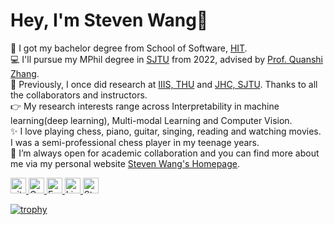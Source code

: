 # Hey, I'm Steven Wang👋
🍻 I got my bachelor degree from School of Software, [HIT](http://en.hit.edu.cn/).   
💻 I'll pursue my MPhil degree in [SJTU](https://en.sjtu.edu.cn/) from 2022, advised by [Prof. Quanshi Zhang](http://qszhang.com/).  
📘 Previously, I once did research at [IIIS, THU](https://iiis.tsinghua.edu.cn/en/) and [JHC, SJTU](https://jhc.sjtu.edu.cn/).  Thanks to all the collaborators and instructors.  
👉 My research interests range across Interpretability in machine learning(deep learning), Multi-modal Learning and Computer Vision.  
✨ I love playing chess, piano, guitar, singing, reading and watching movies. I was a semi-professional chess player in my teenage years.  
🚀 I’m always open for academic collaboration and you can find more about me via my personal website [Steven Wang's Homepage](https://gszfwsb.github.io/).
<!-- 
<p align="left">
<img align="left" src="https://github-readme-stats.vercel.app/api?username=gszfwsb&show_icons=true&icon_color=CE1D2D&text_color=718096&bg_color=ffffff&hide_title=true" /></p> -->

<p> 
  <a href="https://github.com/gszfwsb?tab=followers"> <img src="https://img.shields.io/github/followers/gszfwsb?label=Followers&style=plastic" height="25px" alt="github follow" /> </a>
<!--   <a href="https://gszfwsb.github.io/"> <img src="https://img.shields.io/badge/homepage-3875B7.svg?labelColor=21438A&style=plastic" height="25px" alt="Steven Wang"> </a> -->
  <a href="https://scholar.google.com/citations?user=viFDWtwAAAAJ"><img src="https://img.shields.io/badge/scholar-4385FE.svg?&style=plastic&logo=google-scholar&logoColor=white" alt="Google Scholar" height="25px"> </a>
  <a href="mailto:181110315@stu.hit.edu"> <img src="https://img.shields.io/badge/gmail-%23D14836.svg?&style=plastic&logo=gmail&logoColor=white" height="25px" alt="Email">
  <a href="https://www.linkedin.cn/injobs/in/gszfwsb/"><img src="https://img.shields.io/badge/linkedin-006CAC.svg?&style=plastic&logo=linkedin&logoColor=white" height="25px" alt="LinkedIn"> </a>
  <a href="https://twitter.com/ShaoboWang6"> <img src="https://img.shields.io/twitter/follow/ShaoboWang6?color=%23f&logo=twitter&style=plastic"  height="25px" alt="Steven Wang's Twitter"> </a>

<!--   <a href="https://www.zhihu.com/people/gszfwsb"><img src="https://img.shields.io/badge/知乎-0079FF.svg?style=plastic&logo=zhihu&logoColor=white" height="25px" alt="知乎"></a>
  <a href="https://hangzhang.org/cvHangZhang/cvHangZhang.pdf"> <img src="https://img.shields.io/badge/-CV-black?style=plastic" height="25px"> </a> -->
</p> 

<!-- <table width="100%" border="0" cellspacing="15" cellpadding="0">
<tbody>
  <tr>
    <td width="15%">
        <a href="https://hangzhang.org/files/Hang.jpeg"><img alt="Hang Zhang" src="https://hangzhang.org/files/Hang.jpeg" width="160" border="1"></a>
    </td>
    <td>
    <p> 
        I am Hang Zhang  (<span lang="zh-cn">张航</span>), a <span property="tittle">Research Scientist<span> 
        at <span property="affiliation">Facebook</span>.
        Before joining FB, I also worked/interned with Amazon and NVIDIA. 
        I received my PhD at <a href="http://www.rutgers.edu/">Rutgers University</a> in 2017,
        advised by <a href="http://eceweb1.rutgers.edu/vision/dana.html"> Prof. Kristin Dana</a>. 
        I recieved my bachelor degree at 
        <a href="http://www.seu.edu.cn/english/main.htm"> Southeast University 
        (Nanjing, China)</a> in 2013. <br>
    </p>
    </td>
    <td width="45%">
        <p align="left"> <img src="https://github-readme-stats.vercel.app/api?username=zhanghang1989&show_icons=true&include_all_commits=true&count_private=true" alt="zhanghang1989" /> </p>
    </td>
   </tr>
</tbody>
</table> -->

[![trophy](https://github-profile-trophy.vercel.app/?username=gszfwsb)](https://github.com/ryo-ma/github-profile-trophy)



